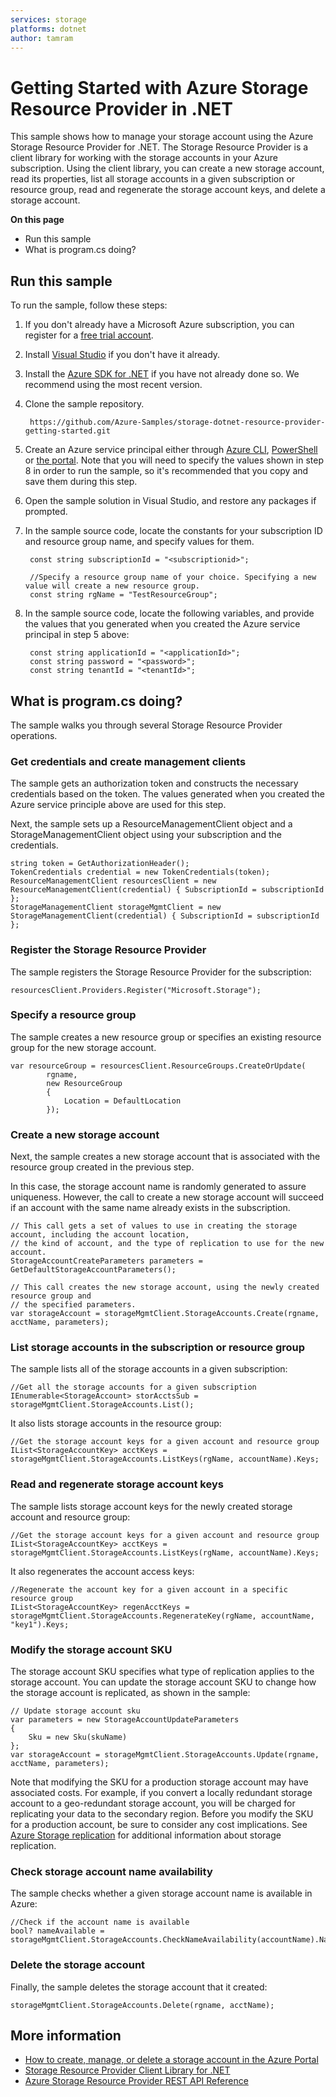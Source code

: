 ```yaml
---
services: storage
platforms: dotnet
author: tamram
---
```


# Getting Started with Azure Storage Resource Provider in .NET

This sample shows how to manage your storage account using the Azure Storage Resource Provider for .NET. The Storage Resource Provider is a client library for working with the storage accounts in your Azure subscription. Using the client library, you can create a new storage account, read its properties, list all storage accounts in a given subscription or resource group, read and regenerate the storage account keys, and delete a storage account.  

**On this page**

- Run this sample
- What is program.cs doing?

## Run this sample

To run the sample, follow these steps:

1. If you don't already have a Microsoft Azure subscription, you can register for a [free trial account](http://go.microsoft.com/fwlink/?LinkId=330212).
2. Install [Visual Studio](https://www.visualstudio.com/downloads/download-visual-studio-vs.aspx) if you don't have it already. 
3. Install the [Azure SDK for .NET](https://azure.microsoft.com/downloads/) if you have not already done so. We recommend using the most recent version.
4. Clone the sample repository.

		https://github.com/Azure-Samples/storage-dotnet-resource-provider-getting-started.git

5. Create an Azure service principal either through
    [Azure CLI](https://azure.microsoft.com/documentation/articles/resource-group-authenticate-service-principal-cli/),
    [PowerShell](https://azure.microsoft.com/documentation/articles/resource-group-authenticate-service-principal/)
    or [the portal](https://azure.microsoft.com/documentation/articles/resource-group-create-service-principal-portal/). Note that you will need to specify the values shown in step 8 in order to run the sample, so it's recommended that you copy and save them during this step.

6. Open the sample solution in Visual Studio, and restore any packages if prompted.
7. In the sample source code, locate the constants for your subscription ID and resource group name, and specify values for them. 
	
		const string subscriptionId = "<subscriptionid>";         
	
	    //Specify a resource group name of your choice. Specifying a new value will create a new resource group.
	    const string rgName = "TestResourceGroup";        

8. In the sample source code, locate the following variables, and provide the values that you generated when you created the Azure service principal in step 5 above:

        const string applicationId = "<applicationId>";
        const string password = "<password>";
        const string tenantId = "<tenantId>";

## What is program.cs doing?

The sample walks you through several Storage Resource Provider operations. 

### Get credentials and create management clients

The sample gets an authorization token and constructs the necessary credentials based on the token. The values generated when you created the Azure service principle above are used for this step.

Next, the sample sets up a ResourceManagementClient object and a StorageManagementClient object using your subscription and the credentials.

    string token = GetAuthorizationHeader();
    TokenCredentials credential = new TokenCredentials(token);
    ResourceManagementClient resourcesClient = new ResourceManagementClient(credential) { SubscriptionId = subscriptionId };
    StorageManagementClient storageMgmtClient = new StorageManagementClient(credential) { SubscriptionId = subscriptionId };

### Register the Storage Resource Provider

The sample registers the Storage Resource Provider for the subscription: 

	resourcesClient.Providers.Register("Microsoft.Storage");

### Specify a resource group

The sample creates a new resource group or specifies an existing resource group for the new storage account. 

    var resourceGroup = resourcesClient.ResourceGroups.CreateOrUpdate(
            rgname,
            new ResourceGroup
            {
                Location = DefaultLocation
            });

### Create a new storage account

Next, the sample creates a new storage account that is associated with the resource group created in the previous step. 

In this case, the storage account name is randomly generated to assure uniqueness. However, the call to create a new storage account will succeed if an account with the same name already exists in the subscription.

	// This call gets a set of values to use in creating the storage account, including the account location, 
	// the kind of account, and the type of replication to use for the new account.
    StorageAccountCreateParameters parameters = GetDefaultStorageAccountParameters();

	// This call creates the new storage account, using the newly created resource group and 
	// the specified parameters.
    var storageAccount = storageMgmtClient.StorageAccounts.Create(rgname, acctName, parameters);

### List storage accounts in the subscription or resource group

The sample lists all of the storage accounts in a given subscription: 

    //Get all the storage accounts for a given subscription
    IEnumerable<StorageAccount> storAcctsSub = storageMgmtClient.StorageAccounts.List();

It also lists storage accounts in the resource group:

    //Get the storage account keys for a given account and resource group
    IList<StorageAccountKey> acctKeys = storageMgmtClient.StorageAccounts.ListKeys(rgName, accountName).Keys;

### Read and regenerate storage account keys

The sample lists storage account keys for the newly created storage account and resource group:

    //Get the storage account keys for a given account and resource group
    IList<StorageAccountKey> acctKeys = storageMgmtClient.StorageAccounts.ListKeys(rgName, accountName).Keys;

It also regenerates the account access keys:

    //Regenerate the account key for a given account in a specific resource group
    IList<StorageAccountKey> regenAcctKeys = storageMgmtClient.StorageAccounts.RegenerateKey(rgName, accountName, "key1").Keys;

### Modify the storage account SKU

The storage account SKU specifies what type of replication applies to the storage account. You can update the storage account SKU to change how the storage account is replicated, as shown in the sample:

    // Update storage account sku
    var parameters = new StorageAccountUpdateParameters
    {
        Sku = new Sku(skuName)
    };
    var storageAccount = storageMgmtClient.StorageAccounts.Update(rgname, acctName, parameters);

Note that modifying the SKU for a production storage account may have associated costs. For example, if you convert a locally redundant storage account to a geo-redundant storage account, you will be charged for replicating your data to the secondary region. Before you modify the SKU for a production account, be sure to consider any cost implications. See [Azure Storage replication](https://azure.microsoft.com/documentation/articles/storage-redundancy/) for additional information about storage replication.

### Check storage account name availability

The sample checks whether a given storage account name is available in Azure: 

    //Check if the account name is available
    bool? nameAvailable = storageMgmtClient.StorageAccounts.CheckNameAvailability(accountName).NameAvailable;

### Delete the storage account

Finally, the sample deletes the storage account that it created:

    storageMgmtClient.StorageAccounts.Delete(rgname, acctName);

## More information
- [How to create, manage, or delete a storage account in the Azure Portal](https://azure.microsoft.com/documentation/articles/storage-create-storage-account/)
- [Storage Resource Provider Client Library for .NET](https://msdn.microsoft.com/library/azure/mt131037.aspx)
- [Azure Storage Resource Provider REST API Reference](https://msdn.microsoft.com/library/azure/Mt163683.aspx)

